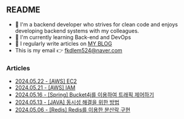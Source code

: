 
## README

- 🚀 I'm a backend developer who strives for clean code and enjoys developing backend systems with my colleagues.
- 🌱 I'm currently learning Back-end and DevOps
- 📝 I regularly write articles on [MY BLOG](https://velog.io/@jaymin_e/posts/)
- This is my email 👉  fkdlem524@naver.com

### Articles

- [2024.05.22 - [AWS] EC2](https://velog.io/@jaymin_e/AWS-EC2) <br/>
- [2024.05.21 - [AWS] IAM](https://velog.io/@jaymin_e/AWS-IAM) <br/>
- [2024.05.16 - [Spring] Bucket4j를 이용하여 트래픽 제어하기](https://velog.io/@jaymin_e/Spring-Bucket4j%EB%A5%BC-%EC%9D%B4%EC%9A%A9%ED%95%98%EC%97%AC-%ED%8A%B8%EB%9E%98%ED%94%BD-%EC%A0%9C%EC%96%B4%ED%95%98%EA%B8%B0) <br/>
- [2024.05.13 - [JAVA] 동시성 해결을 위한 방법](https://velog.io/@jaymin_e/JAVA-%EB%8F%99%EC%8B%9C%EC%84%B1-%ED%95%B4%EA%B2%B0%EC%9D%84-%EC%9C%84%ED%95%9C-%EB%B0%A9%EB%B2%95) <br/>
- [2024.05.06 - [Redis] Redis를 이용한 분산락 구현](https://velog.io/@jaymin_e/Redis-Redis%EB%A5%BC-%EC%9D%B4%EC%9A%A9%ED%95%9C-%EB%B6%84%EC%82%B0%EB%9D%BD-%EA%B5%AC%ED%98%84-fxpsy0p3) <br/>
